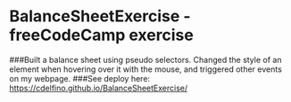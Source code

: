 # BalanceSheetExercise - freeCodeCamp exercise
###Built a balance sheet using pseudo selectors. Changed the style of an element when hovering over it with the mouse, and triggered other events on my webpage.
###See deploy here: https://cdelfino.github.io/BalanceSheetExercise/
